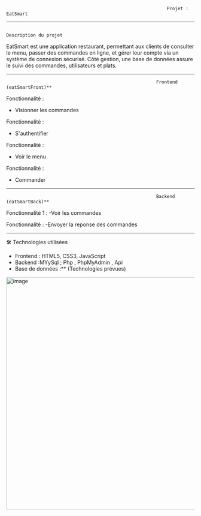                                                                 Projet : EatSmart
---

                                                                Description du projet

EatSmart est une application  restaurant, permettant aux clients de consulter le menu, passer des commandes en ligne, et gérer leur compte via un système de connexion sécurisé. Côté gestion, une base de données assure le suivi des commandes, utilisateurs et plats.

---

                                                            

                                                            Frontend (eatSmartFront)**

 Fonctionnalité  :
- Visionner les commandes

 Fonctionnalité  :
- S'authentifier

 Fonctionnalité  :
- Voir le menu

Fonctionnalité :
- Commander
   
---

                                                            Backend (eatSmartBack)**

Fonctionnalité 1 : 
-Voir les commandes 
  
Fonctionnalité : 
-Envoyer la reponse des  commandes 

---


🛠️ Technologies utilisées

- Frontend : HTML5, CSS3, JavaScript 
- Backend :MYySql ; Php , PhpMyAdmin , Api 
- Base de données :** (Technologies prévues)


<img width="1072" height="620" alt="image" src="https://github.com/user-attachments/assets/553c52c9-33b7-40df-aaa7-cfd59c5054b1" />
